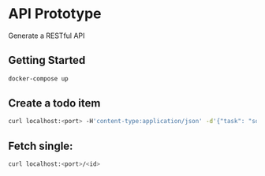 # API Prototype

Generate a RESTful API

## Getting Started

```bash
docker-compose up
```

## Create a todo item

```bash
curl localhost:<port> -H'content-type:application/json' -d'{"task": "something"}'
```


## Fetch single:

```bash
curl localhost:<port>/<id>
```

